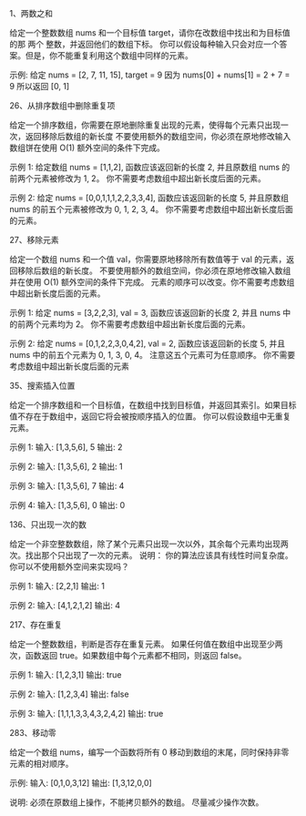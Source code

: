 1、两数之和

  给定一个整数数组 nums 和一个目标值 target，请你在改数组中找出和为目标值的那 两个 整数，并返回他们的数组下标。
  你可以假设每种输入只会对应一个答案。但是，你不能重复利用这个数组中同样的元素。

  示例:
  给定 nums = [2, 7, 11, 15], target = 9
  因为 nums[0] + nums[1] = 2 + 7 = 9
  所以返回 [0, 1]

26、从排序数组中删除重复项

  给定一个排序数组，你需要在原地删除重复出现的元素，使得每个元素只出现一次，返回移除后数组的新长度
  不要使用额外的数组空间，你必须在原地修改输入数组饼在使用 O(1) 额外空间的条件下完成。

  示例 1:
  给定数组 nums = [1,1,2],
  函数应该返回新的长度 2, 并且原数组 nums 的前两个元素被修改为 1, 2。
  你不需要考虑数组中超出新长度后面的元素。

  示例 2:
  给定 nums = [0,0,1,1,1,2,2,3,3,4],
  函数应该返回新的长度 5, 并且原数组 nums 的前五个元素被修改为 0, 1, 2, 3, 4。
  你不需要考虑数组中超出新长度后面的元素。

27、移除元素

  给定一个数组 nums 和一个值 val，你需要原地移除所有数值等于 val 的元素，返回移除后数组的新长度。
  不要使用额外的数组空间，你必须在原地修改输入数组并在使用 O(1) 额外空间的条件下完成。
  元素的顺序可以改变。你不需要考虑数组中超出新长度后面的元素。

  示例 1:
  给定 nums = [3,2,2,3], val = 3,
  函数应该返回新的长度 2, 并且 nums 中的前两个元素均为 2。
  你不需要考虑数组中超出新长度后面的元素。

  示例 2:
  给定 nums = [0,1,2,2,3,0,4,2], val = 2,
  函数应该返回新的长度 5, 并且 nums 中的前五个元素为 0, 1, 3, 0, 4。
  注意这五个元素可为任意顺序。
  你不需要考虑数组中超出新长度后面的元素

35、搜索插入位置

  给定一个排序数组和一个目标值，在数组中找到目标值，并返回其索引。如果目标值不存在于数组中，返回它将会被按顺序插入的位置。
  你可以假设数组中无重复元素。

  示例 1:
  输入: [1,3,5,6], 5
  输出: 2

  示例 2:
  输入: [1,3,5,6], 2
  输出: 1

  示例 3:
  输入: [1,3,5,6], 7
  输出: 4

  示例 4:
  输入: [1,3,5,6], 0
  输出: 0

136、只出现一次的数

  给定一个非空整数数组，除了某个元素只出现一次以外，其余每个元素均出现两次。找出那个只出现了一次的元素。
  说明：
  你的算法应该具有线性时间复杂度。 你可以不使用额外空间来实现吗？

  示例 1:
  输入: [2,2,1]
  输出: 1

  示例 2:
  输入: [4,1,2,1,2]
  输出: 4

217、存在重复

  给定一个整数数组，判断是否存在重复元素。
  如果任何值在数组中出现至少两次，函数返回 true。如果数组中每个元素都不相同，则返回 false。

  示例 1:
  输入: [1,2,3,1]
  输出: true

  示例 2:
  输入: [1,2,3,4]
  输出: false

  示例 3:
  输入: [1,1,1,3,3,4,3,2,4,2]
  输出: true

283、移动零

  给定一个数组 nums，编写一个函数将所有 0 移动到数组的末尾，同时保持非零元素的相对顺序。

  示例:
  输入: [0,1,0,3,12]
  输出: [1,3,12,0,0]

  说明:
  必须在原数组上操作，不能拷贝额外的数组。
  尽量减少操作次数。
